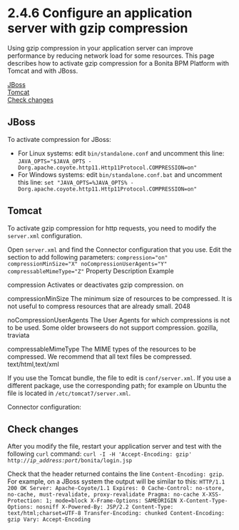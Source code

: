 # 2.4.6 Configure an application server with gzip compression

Using gzip compression in your application server can improve performance by reducing network load for some resources. This page describes how to activate gzip compression for a Bonita BPM Platform with Tomcat and with JBoss.

[JBoss](#jboss)  
[Tomcat](#tomcat)  
[Check changes](#check)

## JBoss

To activate compression for JBoss:

* For Linux systems: edit `bin/standalone.conf` and uncomment this line:
`
JAVA_OPTS="$JAVA_OPTS -Dorg.apache.coyote.http11.Http11Protocol.COMPRESSION=on" 
        `
* For Windows systems: edit `bin/standalone.conf.bat` and uncomment this line:
`
set "JAVA_OPTS=%JAVA_OPTS% -Dorg.apache.coyote.http11.Http11Protocol.COMPRESSION=on"
        `

## Tomcat

To activate gzip compression for http requests, you need to modify the `server.xml` configuration. 

Open `server.xml` and find the Connector configuration that you use. Edit the section to add following parameters:
`
compression="on"
compressionMinSize="X"
noCompressionUserAgents="Y"
compressableMimeType="Z"
`
Property
Description
Example

compression
Activates or deactivates gzip compression.
on

compressionMinSize
The minimum size of resources to be compressed. It is not useful to compress resources that are already small.
2048

noCompressionUserAgents
The User Agents for which compressions is not to be used. Some older browseers do not support compression.
gozilla, traviata

compressableMimeType
The MIME types of the resources to be compressed. We recommend that all text files be compressed.
text/html,text/xml

If you use the Tomcat bundle, the file to edit is `conf/server.xml`.
If you use a different package, use the corresponding path; for example on Ubuntu the file is located in `/etc/tomcat7/server.xml`.

Connector configuration:
`
`

## Check changes

After you modify the file, restart your application server and test with the following `curl` command:
`curl -I -H 'Accept-Encoding: gzip' http://`_`ip_address:port`_`/bonita/login.jsp`

Check that the header returned contains the line `Content-Encoding: gzip`. For example, on a JBoss system the output will be similar to this:
`
HTTP/1.1 200 OK
Server: Apache-Coyote/1.1
Expires: 0
Cache-Control: no-store, no-cache, must-revalidate, proxy-revalidate
Pragma: no-cache
X-XSS-Protection: 1; mode=block
X-Frame-Options: SAMEORIGIN
X-Content-Type-Options: nosniff
X-Powered-By: JSP/2.2
Content-Type: text/html;charset=UTF-8
Transfer-Encoding: chunked
Content-Encoding: gzip
Vary: Accept-Encoding
`